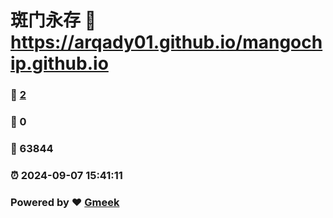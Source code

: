 # 斑门永存 :link: https://arqady01.github.io/mangochip.github.io 
### :page_facing_up: [2](https://arqady01.github.io/mangochip.github.io/tag.html) 
### :speech_balloon: 0 
### :hibiscus: 63844 
### :alarm_clock: 2024-09-07 15:41:11 
### Powered by :heart: [Gmeek](https://github.com/Meekdai/Gmeek)
